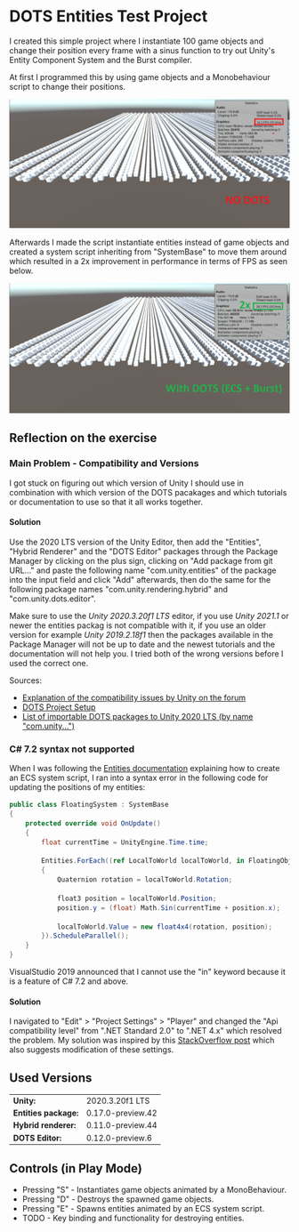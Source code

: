 # DOTS Entities Test Project

I created this simple project where I instantiate 100 game objects and change their position every frame with a sinus function to try out Unity's Entity Component System and the Burst compiler.

At first I programmed this by using game objects and a Monobehaviour script to change their positions.

![alt text](./Screenshots/no-dots.png)

Afterwards I made the script instantiate entities instead of game objects and created a system script inheriting from "SystemBase" to move them around which resulted in a 2x improvement in performance in terms of FPS as seen below.

![alt text](./Screenshots/with-dots.png)

## Reflection on the exercise

### Main Problem - Compatibility and Versions

I got stuck on figuring out which version of Unity I should use in combination with which version of the DOTS pacakages and which tutorials or documentation to use so that it all works together.

#### **Solution**

Use the 2020 LTS version of the Unity Editor, then add the "Entities", "Hybrid Renderer" and the "DOTS Editor" packages through the Package Manager by clicking on the plus sign, clicking on "Add package from git URL..." and paste the following name "com.unity.entities" of the package into the input field and click "Add" afterwards, then do the same for the following package names "com.unity.rendering.hybrid" and "com.unity.dots.editor".

Make sure to use the _Unity 2020.3.20f1 LTS_ editor, if you use _Unity 2021.1_ or newer the entities packag is not compatible with it, if you use an older version for example _Unity 2019.2.18f1_ then the packages available in the Package Manager will not be up to date and the newest tutorials and the documentation will not help you. I tried both of the wrong versions before I used the correct one.

Sources:

- [Explanation of the compatibility issues by Unity on the forum](https://forum.unity.com/threads/notice-on-dots-compatibility-with-unity-2021-1.1091800/)
- [DOTS Project Setup](https://docs.unity3d.com/Packages/com.unity.entities@0.17/manual/install_setup.html)
- [List of importable DOTS packages to Unity 2020 LTS (by name "com.unity...")](https://forum.unity.com/threads/dots-releases-latest-release-dots-0-17.1044523/)

### C# 7.2 syntax not supported

When I was following the [Entities documentation](https://docs.unity3d.com/Packages/com.unity.entities@0.17/manual/ecs_creating_systems.html) explaining how to create an ECS system script, I ran into a syntax error in the following code for updating the positions of my entities:

```C#
public class FloatingSystem : SystemBase
{
	protected override void OnUpdate()
	{
		float currentTime = UnityEngine.Time.time;

		Entities.ForEach((ref LocalToWorld localToWorld, in FloatingObjectData floatingObjectData) =>
		{
			Quaternion rotation = localToWorld.Rotation;

			float3 position = localToWorld.Position;
			position.y = (float) Math.Sin(currentTime + position.x);

			localToWorld.Value = new float4x4(rotation, position);
		}).ScheduleParallel();
	}
}
```

VisualStudio 2019 announced that I cannot use the "in" keyword because it is a feature of C# 7.2 and above.

#### **Solution**

I navigated to "Edit" > "Project Settings" > "Player" and changed the "Api compatibility level" from ".NET Standard 2.0" to ".NET 4.x" which resolved the problem. My solution was inspired by this [StackOverflow post](https://stackoverflow.com/questions/45578298/how-to-enable-c-sharp-7-features-on-unity3d-projects) which also suggests modification of these settings.

## Used Versions

|                       |                   |
| --------------------- | ----------------- |
| **Unity:**            | 2020.3.20f1 LTS   |
| **Entities package:** | 0.17.0-preview.42 |
| **Hybrid renderer:**  | 0.11.0-preview.44 |
| **DOTS Editor:**      | 0.12.0-preview.6  |


## Controls (in Play Mode)

- Pressing "S" - Instantiates game objects animated by a MonoBehaviour.
- Pressing "D" - Destroys the spawned game objects.
- Pressing "E" - Spawns entities animated by an ECS system script.
- TODO - Key binding and functionality for destroying entities.
